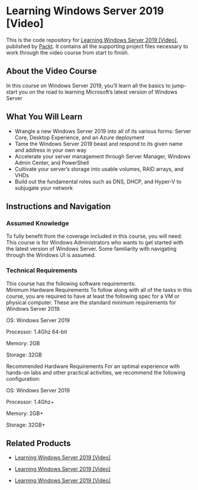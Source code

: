 # Learning Windows Server 2019 [Video]
This is the code repository for [Learning Windows Server 2019 [Video]](https://www.packtpub.com/networking-and-servers/learning-windows-server-2019-video?utm_source=github&utm_medium=repository&utm_campaign=9781789954463), published by [Packt](https://www.packtpub.com/?utm_source=github). It contains all the supporting project files necessary to work through the video course from start to finish.
## About the Video Course
In this course on Windows Server 2019, you’ll learn all the basics to jump-start you on the road to learning Microsoft’s latest version of Windows Server


<H2>What You Will Learn</H2>
<DIV class=book-info-will-learn-text>
<UL>
<LI>Wrangle a new Windows Server 2019 into all of its various forms: Server Core, Desktop Experience, and an Azure deployment 
<LI>Tame the Windows Server 2019 beast and respond to its given name and address in your own way 
<LI>Accelerate your server management through Server Manager, Windows Admin Center, and PowerShell 
<LI>Cultivate your server’s storage into usable volumes, RAID arrays, and VHDs 
<LI>Build out the fundamental roles such as DNS, DHCP, and Hyper-V to subjugate your network </LI></UL></DIV>

## Instructions and Navigation
### Assumed Knowledge
To fully benefit from the coverage included in this course, you will need:<br/>
This course is for Windows Administrators who wants to get started with the latest version of Windows Server. Some familiarity with navigating through the Windows UI is assumed.

### Technical Requirements
This course has the following software requirements:<br/>
Minimum Hardware Requirements
To follow along with all of the tasks in this course, you are required to have at least the following spec for a VM or physical computer. These are the standard minimum requirements for Windows Server 2019.


OS: Windows Server 2019



Processor: 1.4Ghz 64-bit



Memory: 2GB



Storage: 32GB


Recommended Hardware Requirements
For an optimal experience with hands-on labs and other practical activities, we recommend the following configuration:


OS: Windows Server 2019



Processor: 1.4Ghz+



Memory: 2GB+



Storage: 32GB+

## Related Products
* [Learning Windows Server 2019 [Video]](https://www.packtpub.com/networking-and-servers/learning-windows-server-2019-video?utm_source=github&utm_medium=repository&utm_campaign=9781789954463)

* [Learning Windows Server 2019 [Video]](https://www.packtpub.com/networking-and-servers/learning-windows-server-2019-video?utm_source=github&utm_medium=repository&utm_campaign=9781789954463)

* [Learning Windows Server 2019 [Video]](https://www.packtpub.com/networking-and-servers/learning-windows-server-2019-video?utm_source=github&utm_medium=repository&utm_campaign=9781789954463)


